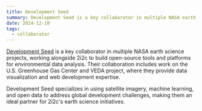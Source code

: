 ```yaml
---
title: Development Seed
summary: Development Seed is a key collaborator in multiple NASA earth science projects, working alongside 2i2c to build open-source tools and platforms for environmental data analysis.
date: 2024-12-10
tags:
  - collaborator
---
```


[Development Seed](https://developmentseed.org/) is a key collaborator in multiple NASA earth science projects, working alongside 2i2c to build open-source tools and platforms for environmental data analysis. Their collaboration includes work on the U.S. Greenhouse Gas Center and VEDA project, where they provide data visualization and web development expertise.

Development Seed specializes in using satellite imagery, machine learning, and open data to address global development challenges, making them an ideal partner for 2i2c's earth science initiatives.